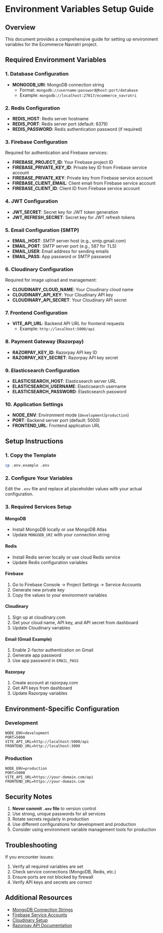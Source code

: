# Environment Variables Setup Guide

## Overview
This document provides a comprehensive guide for setting up environment variables for the Ecommerce Navratri project.

## Required Environment Variables

### 1. Database Configuration
- **MONGODB_URI**: MongoDB connection string
  - Format: `mongodb://username:password@host:port/database`
  - Example: `mongodb://localhost:27017/ecommerce_navratri`

### 2. Redis Configuration
- **REDIS_HOST**: Redis server hostname
- **REDIS_PORT**: Redis server port (default: 6379)
- **REDIS_PASSWORD**: Redis authentication password (if required)

### 3. Firebase Configuration
Required for authentication and Firebase services:
- **FIREBASE_PROJECT_ID**: Your Firebase project ID
- **FIREBASE_PRIVATE_KEY_ID**: Private key ID from Firebase service account
- **FIREBASE_PRIVATE_KEY**: Private key from Firebase service account
- **FIREBASE_CLIENT_EMAIL**: Client email from Firebase service account
- **FIREBASE_CLIENT_ID**: Client ID from Firebase service account

### 4. JWT Configuration
- **JWT_SECRET**: Secret key for JWT token generation
- **JWT_REFRESH_SECRET**: Secret key for JWT refresh tokens

### 5. Email Configuration (SMTP)
- **EMAIL_HOST**: SMTP server host (e.g., smtp.gmail.com)
- **EMAIL_PORT**: SMTP server port (e.g., 587 for TLS)
- **EMAIL_USER**: Email address for sending emails
- **EMAIL_PASS**: App password or SMTP password

### 6. Cloudinary Configuration
Required for image upload and management:
- **CLOUDINARY_CLOUD_NAME**: Your Cloudinary cloud name
- **CLOUDINARY_API_KEY**: Your Cloudinary API key
- **CLOUDINARY_API_SECRET**: Your Cloudinary API secret

### 7. Frontend Configuration
- **VITE_API_URL**: Backend API URL for frontend requests
  - Example: `http://localhost:5000/api`

### 8. Payment Gateway (Razorpay)
- **RAZORPAY_KEY_ID**: Razorpay API key ID
- **RAZORPAY_KEY_SECRET**: Razorpay API key secret

### 9. Elasticsearch Configuration
- **ELASTICSEARCH_HOST**: Elasticsearch server URL
- **ELASTICSEARCH_USERNAME**: Elasticsearch username
- **ELASTICSEARCH_PASSWORD**: Elasticsearch password

### 10. Application Settings
- **NODE_ENV**: Environment mode (`development`/`production`)
- **PORT**: Backend server port (default: 5000)
- **FRONTEND_URL**: Frontend application URL

## Setup Instructions

### 1. Copy the Template
```bash
cp .env.example .env
```

### 2. Configure Your Variables
Edit the `.env` file and replace all placeholder values with your actual configuration.

### 3. Required Services Setup

#### MongoDB
- Install MongoDB locally or use MongoDB Atlas
- Update `MONGODB_URI` with your connection string

#### Redis
- Install Redis server locally or use cloud Redis service
- Update Redis configuration variables

#### Firebase
1. Go to Firebase Console → Project Settings → Service Accounts
2. Generate new private key
3. Copy the values to your environment variables

#### Cloudinary
1. Sign up at cloudinary.com
2. Get your cloud name, API key, and API secret from dashboard
3. Update Cloudinary variables

#### Email (Gmail Example)
1. Enable 2-factor authentication on Gmail
2. Generate app password
3. Use app password in `EMAIL_PASS`

#### Razorpay
1. Create account at razorpay.com
2. Get API keys from dashboard
3. Update Razorpay variables

## Environment-Specific Configuration

### Development
```env
NODE_ENV=development
PORT=5000
VITE_API_URL=http://localhost:5000/api
FRONTEND_URL=http://localhost:3000
```

### Production
```env
NODE_ENV=production
PORT=5000
VITE_API_URL=https://your-domain.com/api
FRONTEND_URL=https://your-domain.com
```

## Security Notes

1. **Never commit `.env` file** to version control
2. Use strong, unique passwords for all services
3. Rotate secrets regularly in production
4. Use different configurations for development and production
5. Consider using environment variable management tools for production

## Troubleshooting

If you encounter issues:
1. Verify all required variables are set
2. Check service connections (MongoDB, Redis, etc.)
3. Ensure ports are not blocked by firewall
4. Verify API keys and secrets are correct

## Additional Resources

- [MongoDB Connection Strings](https://docs.mongodb.com/manual/reference/connection-string/)
- [Firebase Service Accounts](https://firebase.google.com/docs/admin/setup)
- [Cloudinary Setup](https://cloudinary.com/documentation/how_to_integrate_cloudinary)
- [Razorpay API Documentation](https://razorpay.com/docs/api/)
